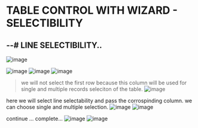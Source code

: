 # TABLE CONTROL WITH WIZARD - SELECTIBILITY

## --# LINE SELECTIBILITY..


![image](https://github.com/bhuvabhavik/Module-Pool-Programming/assets/49744703/1cc634da-e789-4526-9659-5b9fff6d85f5)


![image](https://github.com/bhuvabhavik/Module-Pool-Programming/assets/49744703/1fca0c6a-0e34-485a-b658-f2c657d09ef7)
![image](https://github.com/bhuvabhavik/Module-Pool-Programming/assets/49744703/07912a3d-c308-48eb-ac1f-f581ac3f1ded)
![image](https://github.com/bhuvabhavik/Module-Pool-Programming/assets/49744703/9f09bfaf-8d28-4db3-8a90-8e5529a034e8)

> we will not select the first row because this column will be used for single and multiple records seleciton of the table.
![image](https://github.com/bhuvabhavik/Module-Pool-Programming/assets/49744703/8ac28f5c-8337-4a8f-9365-5bb193eaaab7)

here we will select line selectability and pass the corrospinding column. we can choose single and multiple selection.
![image](https://github.com/bhuvabhavik/Module-Pool-Programming/assets/49744703/e856547c-5e0b-4352-95ca-a91461114ecc)
![image](https://github.com/bhuvabhavik/Module-Pool-Programming/assets/49744703/08ef5788-815a-482c-994e-9639b171c9df)

continue ... complete...
![image](https://github.com/bhuvabhavik/Module-Pool-Programming/assets/49744703/b38bca48-afca-4b7d-9965-bfb4d0277247)
![image](https://github.com/bhuvabhavik/Module-Pool-Programming/assets/49744703/02199b43-3c84-40ad-8f32-01c1f08fec73)


